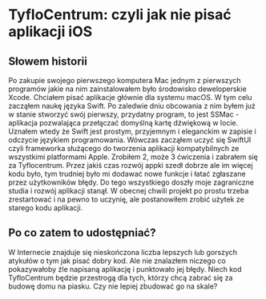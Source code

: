 #  TyfloCentrum: czyli jak nie pisać aplikacji iOS

## Słowem historii

Po zakupie swojego pierwszego komputera Mac jednym z pierwszych programów jakie na nim zainstalowałem było środowisko deweloperskie Xcode. Chciałem pisać aplikacje głównie dla systemu macOS. W tym celu zacząłem naukę języka Swift. Po zaledwie dniu obcowania z nim byłem już w stanie stworzyć swój pierwszy, przydatny program, to jest SSMac - aplikacja pozwalająca przełączać domyślną kartę dźwiękową w locie. Uznałem wtedy że Swift jest prostym, przyjemnym i eleganckim w zapisie i odczycie językiem programowania. Wówczas zacząłem uczyć się SwiftUI czyli frameworka służącego do tworzenia aplikacji kompatybilnych ze wszystkimi platformami Apple. Zrobiłem 2, może 3 ćwiczenia i zabrałem się za Tyflocentrum.
Przez jakiś czas rozwój appki szedł dobrze ale im więcej kodu było, tym trudniej było mi dodawać nowe funkcje i łatać zgłaszane przez użytkowników błędy. Do tego wszystkiego doszły moje zagraniczne studia i rozwój aplikacji stanął. W obecnej chwili projekt po prostu trzeba zrestartować i na pewno to uczynię, ale postanowiłem zrobić użytek ze starego kodu aplikacji.

## Po co zatem to udostępniać?

W Internecie znajduje się nieskończona liczba lepszych lub gorszych atykułów o tym jak pisać dobry kod. Ale nie znalazłem niczego co pokazywałoby źle napisaną aplikację i punktowało jej błędy. Niech kod TyfloCentrum będzie przestrogą dla tych, którzy chcą zabrać się za budowę domu na piasku. Czy nie lepiej zbudować go na skale?

